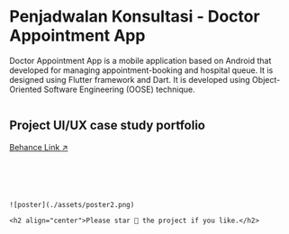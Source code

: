 

# Penjadwalan Konsultasi - Doctor Appointment App

Doctor Appointment App is a mobile application based on Android that developed for managing appointment-booking and hospital queue. It is designed using Flutter framework and Dart. It is developed using Object-Oriented Software Engineering (OOSE)  technique.

<p align="center">
<a href=""><img src=""/></a>

<h2>Project UI/UX case study portfolio</h2>

[Behance Link :arrow_upper_right:]()
<br/>
<br/>


```




![poster](./assets/poster2.png)

<h2 align="center">Please star 🌟 the project if you like.</h2>
